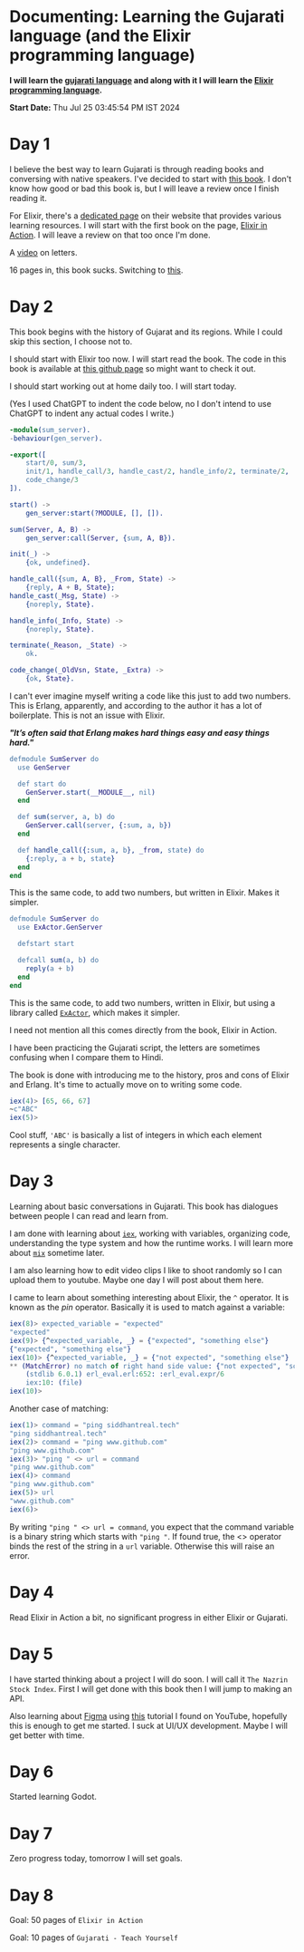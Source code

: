 # Documenting: Learning the Gujarati language (and the Elixir programming language)

**I will learn the [gujarati language](https://en.wikipedia.org/wiki/Gujarati_language) and along with it I will learn the [Elixir programming language](https://en.wikipedia.org/wiki/Elixir_(programming_language)).**

**Start Date:** Thu Jul 25 03:45:54 PM IST 2024

# Day 1

I believe the best way to learn Gujarati is through reading books and conversing with native speakers. I've decided to start with [this book](https://libgen.rs/book/index.php?md5=A59C1369119EC9B919A83FFB52016666). I don't know how good or bad this book is, but I will leave a review once I finish reading it.

For Elixir, there's a [dedicated page](https://elixir-lang.org/learning.html) on their website that provides various learning resources. I will start with the first book on the page, [Elixir in Action](https://libgen.rs/book/index.php?md5=2BDD3BB8C63102C229A207607788F480). I will leave a review on that too once I'm done.

A [video](https://youtu.be/Zclir25LIUw) on letters.

16 pages in, this book sucks. Switching to [this](https://theswissbay.ch/pdf/Books/Linguistics/Mega%20linguistics%20pack/Indo-European/Indo-Aryan/Gujarati%2C%20Teach%20Yourself%20%28Dwyer%29.pdf).

# Day 2

This book begins with the history of Gujarat and its regions. While I could skip this section, I choose not to.

I should start with Elixir too now. I will start read the book. The code in this book is available at [this github page](https://github.com/sasa1977/elixir-in-action) so might want to check it out. 

I should start working out at home daily too. I will start today. 

(Yes I used ChatGPT to indent the code below, no I don't intend to use ChatGPT to indent any actual codes I write.)

```erlang
-module(sum_server).
-behaviour(gen_server).

-export([
    start/0, sum/3,
    init/1, handle_call/3, handle_cast/2, handle_info/2, terminate/2,
    code_change/3
]).

start() ->
    gen_server:start(?MODULE, [], []).

sum(Server, A, B) ->
    gen_server:call(Server, {sum, A, B}).

init(_) ->
    {ok, undefined}.

handle_call({sum, A, B}, _From, State) ->
    {reply, A + B, State};
handle_cast(_Msg, State) ->
    {noreply, State}.

handle_info(_Info, State) ->
    {noreply, State}.

terminate(_Reason, _State) ->
    ok.

code_change(_OldVsn, State, _Extra) ->
    {ok, State}.
```

I can't ever imagine myself writing a code like this just to add two numbers. This is Erlang, apparently, and according to the author it has a lot of boilerplate. This is not an issue with Elixir.

***"It’s often said that Erlang makes hard things easy and easy things hard."***

```erlang
defmodule SumServer do
  use GenServer

  def start do
    GenServer.start(__MODULE__, nil)
  end

  def sum(server, a, b) do
    GenServer.call(server, {:sum, a, b})
  end

  def handle_call({:sum, a, b}, _from, state) do
    {:reply, a + b, state}
  end
end
```

This is the same code, to add two numbers, but written in Elixir. Makes it simpler.

```erlang
defmodule SumServer do
  use ExActor.GenServer

  defstart start

  defcall sum(a, b) do
    reply(a + b)
  end
end
```

This is the same code, to add two numbers, written in Elixir, but using a library called [`ExActor`](https://github.com/sasa1977/exactor), which makes it simpler.

I need not mention all this comes directly from the book, Elixir in Action.

I have been practicing the Gujarati script, the letters are sometimes confusing when I compare them to Hindi.

The book is done with introducing me to the history, pros and cons of Elixir and Erlang. It's time to actually move on to writing some code.

```erlang
iex(4)> [65, 66, 67]
~c"ABC"
iex(5)>
```

Cool stuff, `'ABC'` is basically a list of integers in which each element represents a single character.

# Day 3

Learning about basic conversations in Gujarati. This book has dialogues between people I can read and learn from.

I am done with learning about [`iex`](https://hexdocs.pm/iex/1.14.5/IEx.html), working with variables, organizing code, understanding the type system and how the runtime works. I will learn more about [`mix`](https://hexdocs.pm/elixir/introduction-to-mix.html) sometime later.

I am also learning how to edit video clips I like to shoot randomly so I can upload them to youtube. Maybe one day I will post about them here.

I came to learn about something interesting about Elixir, the `^` operator. It is known as the *pin* operator. Basically it is used to match against a variable:

```erlang
iex(8)> expected_variable = "expected"
"expected"
iex(9)> {^expected_variable, _} = {"expected", "something else"}
{"expected", "something else"}
iex(10)> {^expected_variable, _} = {"not expected", "something else"}
** (MatchError) no match of right hand side value: {"not expected", "something else"}
    (stdlib 6.0.1) erl_eval.erl:652: :erl_eval.expr/6
    iex:10: (file)
iex(10)> 
```

Another case of matching:

```erlang
iex(1)> command = "ping siddhantreal.tech"
"ping siddhantreal.tech"
iex(2)> command = "ping www.github.com"
"ping www.github.com"
iex(3)> "ping " <> url = command
"ping www.github.com"
iex(4)> command
"ping www.github.com"
iex(5)> url
"www.github.com"
iex(6)> 
```

By writing `"ping " <> url = command`, you expect that the command variable is a binary string which starts with `"ping "`. If found true, the <> operator binds the rest of the string in a `url` variable. Otherwise this will raise an error.

# Day 4

Read Elixir in Action a bit, no significant progress in either Elixir or Gujarati.

# Day 5

I have started thinking about a project I will do soon. I will call it `The Nazrin Stock Index`. First I will get done with this book then I will jump to making an API.

Also learning about [Figma](https://figma.com) using [this](https://youtu.be/ezldKx-jPag) tutorial I found on YouTube, hopefully this is enough to get me started. I suck at UI/UX development. Maybe I will get better with time.

# Day 6

Started learning Godot.

# Day 7

Zero progress today, tomorrow I will set goals.

# Day 8

Goal: 50 pages of `Elixir in Action`

Goal: 10 pages of `Gujarati - Teach Yourself`